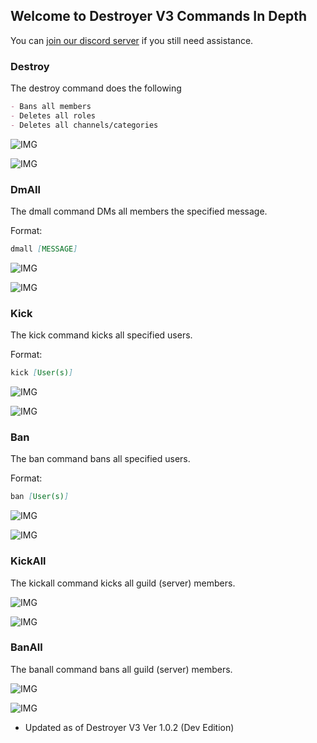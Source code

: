 ## Welcome to Destroyer V3 Commands In Depth

You can [join our discord server](https://discord.gg/f5zAhbT) if you still need assistance.

### Destroy

The destroy command does the following

```markdown
- Bans all members
- Deletes all roles
- Deletes all channels/categories
```

![IMG](https://i.imgur.com/tVM8M15.png)

![IMG](https://i.imgur.com/5dKPkOB.png)

### DmAll

The dmall command DMs all members the specified message.

Format:
```markdown
dmall [MESSAGE]
```

![IMG](https://i.imgur.com/ZN7w6TA.png)

![IMG](https://i.imgur.com/hQPle1d.png)

### Kick

The kick command kicks all specified users.

Format:
```markdown
kick [User(s)]
```

![IMG](https://i.imgur.com/Lw3QcSw.png)

![IMG](https://i.imgur.com/Vk6rHog.png)

### Ban

The ban command bans all specified users.

Format:
```markdown
ban [User(s)]
```

![IMG](https://i.imgur.com/prk4giy.png)

![IMG](https://i.imgur.com/1sh4KtZ.png)

### KickAll

The kickall command kicks all guild (server) members.

![IMG](https://i.imgur.com/ztM8TpL.png)

![IMG](https://i.imgur.com/gR7F59L.png)

### BanAll

The banall command bans all guild (server) members.

![IMG](https://i.imgur.com/CvZv5io.png)

![IMG](https://i.imgur.com/JMYgnQT.png)

- Updated as of Destroyer V3 Ver 1.0.2 (Dev Edition)
